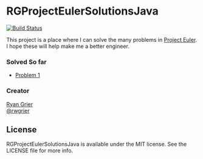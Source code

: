 RGProjectEulerSolutionsJava
===========================

[![Build Status](https://travis-ci.org/rwgrier/RGProjectEulerSolutionsJava.png?branch=master)](https://travis-ci.org/rwgrier/RGProjectEulerSolutionsJava)

This project is a place where I can solve the many problems in 
[Project Euler](http://projecteuler.net). I hope these will help make me a better engineer. 

### Solved So far
- [Problem 1](http://projecteuler.net/problem=1)

### Creator

[Ryan Grier](http://github.com/rwgrier)  
[@rwgrier](https://twitter.com/rwgrier)

## License

RGProjectEulerSolutionsJava is available under the MIT license. See the LICENSE file for more info.